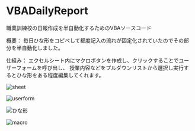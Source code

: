 # VBADailyReport
職業訓練校の日報作成を半自動化するためのVBAソースコード

概要：
毎日ひな形をコピぺして都度記入の流れが固定化されていたのでその部分を半自動化しました。

仕組み：
エクセルシート内にマクロボタンを作成し、クリックすることでユーザーフォームを呼び出し、
授業内容などをプルダウンリストから選択し実行するとひな形をある程度編集してくれます。

![sheet](https://user-images.githubusercontent.com/91583857/135397861-bfd3f14c-a582-416f-b86f-bdd5d2b94f21.PNG)


![userform](https://user-images.githubusercontent.com/91583857/135397922-24e98ef5-4294-4833-b659-8631ad62c05e.PNG)


![ひな形](https://user-images.githubusercontent.com/91583857/135397951-9cb05551-4b28-46f7-a980-7a3a6d40e74f.PNG)



![macro](https://user-images.githubusercontent.com/91583857/135397984-2a50c716-cb2b-4a62-9e73-95e3dbc93f5f.PNG)
